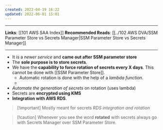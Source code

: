 ```yaml
---
created: 2022-04-19 16:22
updated: 2022-06-01 15:01
---
```

---
**Links**: [[101 AWS SAA Index]]
**Recommended Reads**: [[../102 AWS DVA/SSM Parameter Store vs Secrets Manager|SSM Parameter Store vs Secrets Manager]]

---
- It is a *newer service* and **came out after SSM parameter store**
- The **sole purpose is to store secrets**.
- We have the **capability to force rotation of secrets every X days**. This cannot be done with [[SSM Parameter Store]].
	- Automatic rotation is done with the help of a *lambda function*.
	- 
- *Automate the generation of secrets* on rotation (uses lambda)
- Secrets are **encrypted using KMS**
- **Integration with AWS RDS**.

> [!important] Mostly meant for secrets *RDS integration and rotation*

> [!caution] Whenever you see the word **rotated** with secrets always go with Secrets Manager over SSM Parameter Store.
